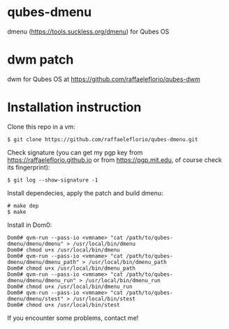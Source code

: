 # qubes-dmenu

dmenu (https://tools.suckless.org/dmenu) for Qubes OS


# dwm patch
dwm for Qubes OS at https://github.com/raffaeleflorio/qubes-dwm

# Installation instruction
Clone this repo in a vm:
```
$ git clone https://github.com/raffaeleflorio/qubes-dmenu.git
```

Check signature (you can get my pgp key from https://raffaeleflorio.github.io or from https://pgp.mit.edu, of course check its fingerprint):
```
$ git log --show-signature -1
```

Install dependecies, apply the patch and build dmenu:
```
# make dep
$ make
```

Install in Dom0:
```
Dom0# qvm-run --pass-io <vmname> "cat /path/to/qubes-dmenu/dmenu/dmenu" > /usr/local/bin/dmenu
Dom0# chmod u+x /usr/local/bin/dmenu
Dom0# qvm-run --pass-io <vmname> "cat /path/to/qubes-dmenu/dmenu/dmenu_path" > /usr/local/bin/dmenu_path
Dom0# chmod u+x /usr/local/bin/dmenu_path
Dom0# qvm-run --pass-io <vmname> "cat /path/to/qubes-dmenu/dmenu/dmenu_run" > /usr/local/bin/dmenu_run
Dom0# chmod u+x /usr/local/bin/dmenu_run
Dom0# qvm-run --pass-io <vmname> "cat /path/to/qubes-dmenu/dmenu/stest" > /usr/local/bin/stest
Dom0# chmod u+x /usr/local/bin/stest
```

If you encounter some problems, contact me!
